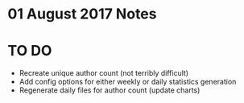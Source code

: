 # 01 August 2017 Notes

# TO DO

- Recreate unique author count (not terribly difficult)
- Add config options for either weekly or daily statistics generation
- Regenerate daily files for author count (update charts)

